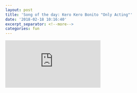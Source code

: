 ```yaml
---
layout: post
title: 'Song of the day: Kero Kero Bonito "Only Acting"'
date: '2018-02-18 10:16:40'
excerpt_separator: <!--more-->
categories: fun
---
```


<div class="videoWrapper">
    <iframe src="https://www.youtube.com/embed/sepcj45774I" frameborder="0" allowfullscreen></iframe>
</div>
